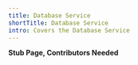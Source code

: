 ```yaml
---
title: Database Service
shortTitle: Database Service
intro: Covers the Database Service
---
```

**Stub Page, Contributors Needed**
